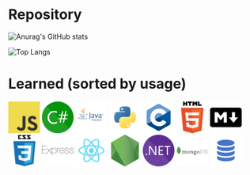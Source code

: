 # Repository
![Anurag's GitHub stats](https://github-readme-stats.vercel.app/api?username=nightb8g&count_private=true&hide=contribs,prs,issues,stars&show_icons=true&theme=react&hide_border=true)

![Top Langs](https://github-readme-stats.vercel.app/api/top-langs/?username=nightb8g&langs_count=10&layout=compact&theme=react&hide_border=true)

<!--
## All Time Languages--
---
<!-- Waka share --
<!--![wakatime](https://wakatime.com/share/@nightb8g/4aea87cd-ee8a-4f22-8d0c-882a8cc020a4.svg)

--- -->
# Learned (sorted by usage)

<!-- Code languages -->
<img width="64" height="64" src="https://raw.githubusercontent.com/github/explore/80688e429a7d4ef2fca1e82350fe8e3517d3494d/topics/javascript/javascript.png"/>
<img width="64" height="64" src="https://raw.githubusercontent.com/github/explore/80688e429a7d4ef2fca1e82350fe8e3517d3494d/topics/csharp/csharp.png"/>
<img width="64" height="64" src="https://raw.githubusercontent.com/github/explore/80688e429a7d4ef2fca1e82350fe8e3517d3494d/topics/java/java.png"/>
<img width="64" height="64" src="https://raw.githubusercontent.com/github/explore/80688e429a7d4ef2fca1e82350fe8e3517d3494d/topics/python/python.png"/>
<img width="64" height="64" src="https://raw.githubusercontent.com/github/explore/80688e429a7d4ef2fca1e82350fe8e3517d3494d/topics/c/c.png"/>

<!-- Markdown languages -->
<img width="64" height="64" src="https://raw.githubusercontent.com/github/explore/80688e429a7d4ef2fca1e82350fe8e3517d3494d/topics/html/html.png"/>
<img width="64" height="64" src="https://raw.githubusercontent.com/github/explore/80688e429a7d4ef2fca1e82350fe8e3517d3494d/topics/markdown/markdown.png"/>

<!-- Style -->
<img width="64" height="64" src="https://raw.githubusercontent.com/github/explore/80688e429a7d4ef2fca1e82350fe8e3517d3494d/topics/css/css.png"/>

<!-- extra -->
<img width="64" height="64" src="https://raw.githubusercontent.com/github/explore/80688e429a7d4ef2fca1e82350fe8e3517d3494d/topics/express/express.png"/>
<img width="64" height="64" src="https://raw.githubusercontent.com/github/explore/80688e429a7d4ef2fca1e82350fe8e3517d3494d/topics/react/react.png"/>
<img width="64" height="64" src="https://raw.githubusercontent.com/github/explore/80688e429a7d4ef2fca1e82350fe8e3517d3494d/topics/nodejs/nodejs.png"/>
<img width="64" height="64" src="https://raw.githubusercontent.com/github/explore/80688e429a7d4ef2fca1e82350fe8e3517d3494d/topics/dotnet/dotnet.png"/>

<!-- Databases -->
<img width="64" height="64" src="https://raw.githubusercontent.com/github/explore/80688e429a7d4ef2fca1e82350fe8e3517d3494d/topics/mongodb/mongodb.png"/>
<img width="64" height="64" src="https://raw.githubusercontent.com/github/explore/80688e429a7d4ef2fca1e82350fe8e3517d3494d/topics/sql/sql.png"/>

<!--[![willianrod's wakatime stats](https://github-readme-stats.vercel.app/api/wakatime?username=nightb8g)](https://github.com/anuraghazra/github-readme-stats)-->

<!--[![Readme Card](https://github-readme-stats.vercel.app/api/pin/?username=nightb8g&repo=<repo-name>)](https://github.com/anuraghazra/github-readme-stats)-->

[//]: # (Links)

[simple-icons]: <https://simpleicons.org/>
[github-whitelist]: <https://gist.github.com/kivikakk/622b5dcf395e26c49e2334f0eb19e6f9>